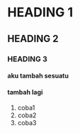 # HEADING 1
## HEADING 2
### HEADING 3

#### aku tambah sesuatu
#### tambah lagi
1. coba1
2. coba2
3. coba3